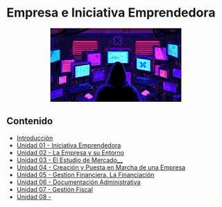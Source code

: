 # Empresa e Iniciativa Emprendedora

<div align=center>
<img src="../extras/hacker.gif" alt="me" width="60%">
</div>

## Contenido
- [Introducción](./introducción/README.md)
- [Unidad 01 - Iniciativa Emprendedora](./unidad%2001/README.md)
- [Unidad 02 - La Empresa y su Entorno](./unidad%2002/README.md)
- [Unidad 03 - El Estudio de Mercado__](./unidad%2003/README.md)
- [Unidad 04 - Creación y Puesta en Marcha de una Empresa](./unidad%2004/README.md)
- [Unidad 05 - Gestion Financiera. La Financiación](./unidad%2005/README.md)
- [Unidad 06 - Documentación Administrativa](./unidad%2006/README.md)
- [Unidad 07 - Gestión Fiscal](./unidad%2007/README.md)
- [Unidad 08 -](./unidad%2008/README.md)